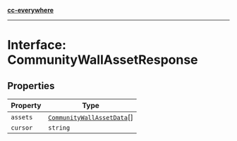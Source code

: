 [**cc-everywhere**](../../../../../../index.md)

***

# Interface: CommunityWallAssetResponse

## Properties

| Property | Type |
| ------ | ------ |
| <a id="assets"></a> `assets` | [`CommunityWallAssetData`](../../app-config-types/interfaces/community-wall-asset-data.md)[] |
| <a id="cursor"></a> `cursor` | `string` |
